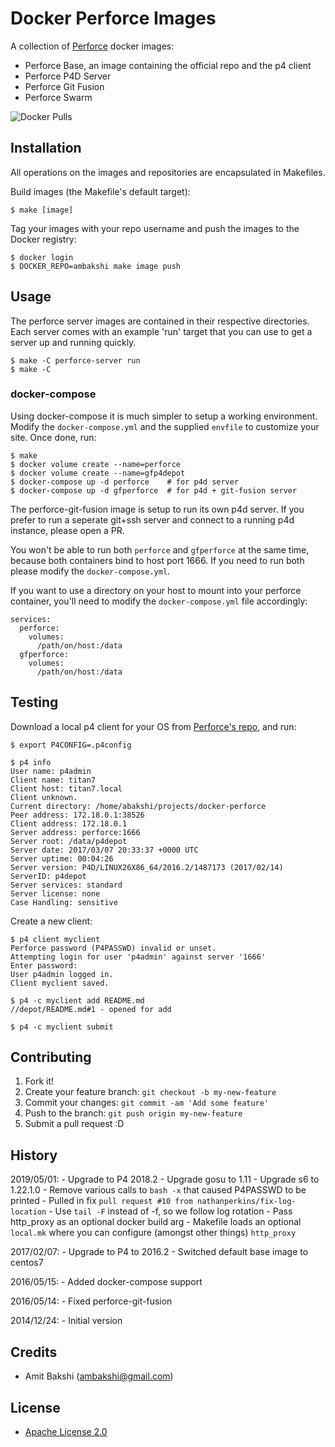# Docker Perforce Images

A collection of [Perforce](http://perforce.com) docker images:

- Perforce Base, an image containing the official repo and the p4 client
- Perforce P4D Server
- Perforce Git Fusion
- Perforce Swarm

![Docker Pulls](https://img.shields.io/docker/pulls/mashape/kong.svg)

## Installation

All operations on the images and repositories are encapsulated in Makefiles.

Build images (the Makefile's default target):

    $ make [image]

Tag your images with your repo username and push the images to the Docker registry:

    $ docker login
    $ DOCKER_REPO=ambakshi make image push

## Usage

The perforce server images are contained in their respective directories.
Each server comes with an example 'run' target that you can use to get
a server up and running quickly.

    $ make -C perforce-server run
    $ make -C


### docker-compose

Using docker-compose it is much simpler to setup a working environment. Modify the
`docker-compose.yml` and the supplied `envfile` to customize your site. Once done,
run:

    $ make
    $ docker volume create --name=perforce
    $ docker volume create --name=gfp4depot
    $ docker-compose up -d perforce    # for p4d server
    $ docker-compose up -d gfperforce  # for p4d + git-fusion server

The perforce-git-fusion image is setup to run its own p4d server. If you prefer to
run a seperate git+ssh server and connect to a running p4d instance, please open a
PR.

You won't be able to run both `perforce` and `gfperforce` at the same time, because both
containers bind to host port 1666. If you need to run both please modify the `docker-compose.yml`.

If you want to use a directory on your host to mount into your perforce container,
you'll need to modify the `docker-compose.yml` file accordingly:

    services:
      perforce:
        volumes:
          /path/on/host:/data
      gfperforce:
        volumes:
          /path/on/host:/data

## Testing

Download a local p4 client for your OS from [Perforce's repo](http://cdist2.perforce.com/perforce/r16.2/),
and run:

    $ export P4CONFIG=.p4config

    $ p4 info
    User name: p4admin
    Client name: titan7
    Client host: titan7.local
    Client unknown.
    Current directory: /home/abakshi/projects/docker-perforce
    Peer address: 172.18.0.1:38526
    Client address: 172.18.0.1
    Server address: perforce:1666
    Server root: /data/p4depot
    Server date: 2017/03/07 20:33:37 +0000 UTC
    Server uptime: 00:04:26
    Server version: P4D/LINUX26X86_64/2016.2/1487173 (2017/02/14)
    ServerID: p4depot
    Server services: standard
    Server license: none
    Case Handling: sensitive

Create a new client:

    $ p4 client myclient
    Perforce password (P4PASSWD) invalid or unset.
    Attempting login for user 'p4admin' against server '1666'
    Enter password:
    User p4admin logged in.
    Client myclient saved.

    $ p4 -c myclient add README.md
    //depot/README.md#1 - opened for add

    $ p4 -c myclient submit

## Contributing

1. Fork it!
2. Create your feature branch: `git checkout -b my-new-feature`
3. Commit your changes: `git commit -am 'Add some feature'`
4. Push to the branch: `git push origin my-new-feature`
5. Submit a pull request :D

## History

2019/05/01:
    - Upgrade to P4 2018.2
    - Upgrade gosu to 1.11
    - Upgrade s6 to 1.22.1.0
    - Remove various calls to `bash -x` that caused P4PASSWD to be printed
    - Pulled in fix `pull request #10 from nathanperkins/fix-log-location`
    - Use `tail -F` instead of -f, so we follow log rotation
    - Pass http_proxy as an optional docker build arg
    - Makefile loads an optional `local.mk` where you can configure (amongst other things) `http_proxy`

2017/02/07:
    - Upgrade to P4 to 2016.2
    - Switched default base image to centos7

2016/05/15:
    - Added docker-compose support

2016/05/14:
    - Fixed perforce-git-fusion

2014/12/24:
    - Initial version

## Credits

- Amit Bakshi (ambakshi@gmail.com)

## License

- [Apache License 2.0](http://www.apache.org/licenses/LICENSE-2.0)
